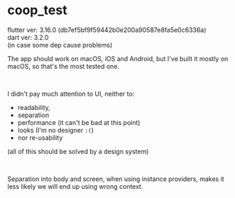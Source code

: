 # coop_test

flutter ver: 3.16.0 (db7ef5bf9f59442b0e200a90587e8fa5e0c6336a) \
dart ver: 3.2.0 \
(in case some dep cause problems)

The app should work on macOS, iOS and Android, but I've built it mostly on macOS, so that's the most tested one.

<br>

I didn't pay much attention to UI, neither to:
- readability,
- separation
- performance (it can't be bad at this point)
- looks (I'm no designer `:(`)
- nor re-usability

(all of this should be solved by a design system) 

<br>

Separation into body and screen, when using instance providers, makes it less likely we will end up using wrong context. 
